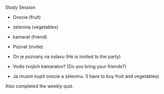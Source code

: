 Study Session 

* Ovocie (fruit)
* zelenina (vegetables)
* kamarat (friend)
* Pozvat (invite) 

* On je pozvany na oslavu (He is invited to the party)
* Vodis tvojich kamaratov? (Do you bring your friends?)
* Ja musim kupit ovocie a zeleninu. (I have to buy fruit and vegetables)

Also completed the weekly quiz. 

